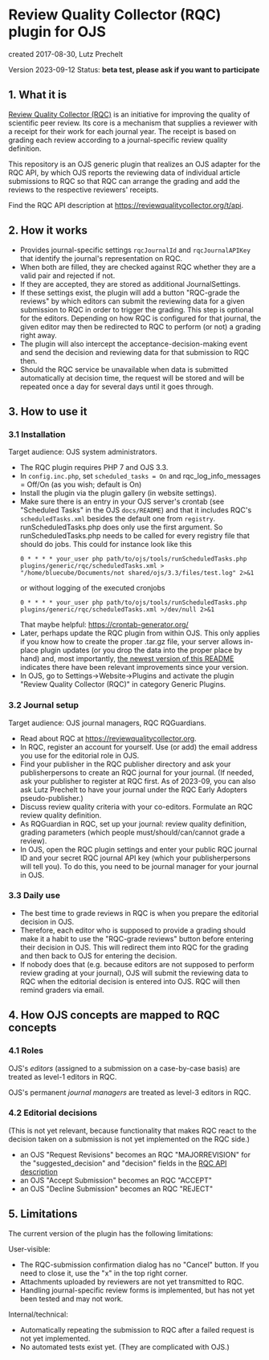 # Review Quality Collector (RQC) plugin for OJS

created 2017-08-30, Lutz Prechelt

Version 2023-09-12
Status: **beta test, please ask if you want to participate**

## 1. What it is

[Review Quality Collector (RQC)](https://reviewqualitycollector.org)
is an initiative for improving the quality of
scientific peer review.
Its core is a mechanism that supplies a reviewer with a receipt for
their work for each journal year.
The receipt is based on grading each review according to a journal-specific
review quality definition.

This repository is an OJS generic plugin that realizes
an OJS adapter for the RQC API, by which OJS
reports the reviewing data of individual article
submissions to RQC so that RQC can arrange the grading and add the
reviews to the respective reviewers' receipts.

Find the RQC API description at
https://reviewqualitycollector.org/t/api.

## 2. How it works

- Provides journal-specific settings
  `rqcJournalId` and `rqcJournalAPIKey`
  that identify the journal's representation on RQC.
- When both are filled, they are checked against RQC
  whether they are a valid pair and rejected if not.
- If they are accepted, they are stored as additional JournalSettings.
- If these settings exist, the plugin will add a button "RQC-grade the reviews"
  by which editors can submit the reviewing data for a given
  submission to RQC in order to trigger the grading.
  This step is optional for the editors.
  Depending on how RQC is configured for that journal, the given
  editor may then be redirected to RQC to perform (or not)
  a grading right away.
- The plugin will also intercept the acceptance-decision-making
  event and send the decision and reviewing data for that submission
  to RQC then.
- Should the RQC service be unavailable when data is submitted
  automatically at decision time, the request will be stored
  and will be repeated once a day for several days until it goes through.

## 3. How to use it

### 3.1 Installation

Target audience: OJS system administrators.

- The RQC plugin requires PHP 7 and OJS 3.3.
- In `config.inc.php`, set `scheduled_tasks = On` and rqc_log_info_messages = Off/On (as you wish; default is On)
- Install the plugin via the plugin gallery (in website settings).
- Make sure there is an entry in your OJS server's crontab
  (see "Scheduled Tasks" in the OJS `docs/README`) and that it includes
  RQC's `scheduledTasks.xml` besides the default one from `registry`.
  runScheduledTasks.php does only use the first argument. So runScheduledTasks.php needs to be called for every registry
  file that should do jobs.
  This could for instance look like this
  ```crontab
  0 * * * * your_user php path/to/ojs/tools/runScheduledTasks.php plugins/generic/rqc/scheduledTasks.xml > "/home/bluecube/Documents/not shared/ojs/3.3/files/test.log" 2>&1
  ```
  or without logging of the executed cronjobs
  ```crontab
  0 * * * * your_user php path/to/ojs/tools/runScheduledTasks.php plugins/generic/rqc/scheduledTasks.xml >/dev/null 2>&1
  ```
  That maybe helpful: https://crontab-generator.org/
- Later, perhaps update the RQC plugin from within OJS.
  This only applies if you know how to create the proper .tar.gz file,
  your server allows in-place plugin updates (or you drop the data
  into the proper place by hand)
  and, most importantly,
  [the newest version of this README](https://github.com/pkp/ojs/tree/master/plugins/generic/reviewqualitycollector/README.md)
  indicates there have been relevant improvements since your version.
- In OJS, go to Settings->Website->Plugins and activate the
  plugin "Review Quality Collector (RQC)" in category Generic Plugins.

### 3.2 Journal setup

Target audience: OJS journal managers, RQC RQGuardians.

- Read about RQC at https://reviewqualitycollector.org.
- In RQC, register an account for yourself.
  Use (or add) the email address you use for the editorial role in OJS.
- Find your publisher in the RQC publisher directory
  and ask your publisherpersons to create an RQC journal for
  your journal.
  (If needed, ask your publisher to register at RQC first.
  As of 2023-09, you can also ask Lutz Prechelt to have your journal under the
  RQC Early Adopters pseudo-publisher.)
- Discuss review quality criteria with your co-editors.
  Formulate an RQC review quality definition.
- As RQGuardian in RQC, set up your journal:
  review quality definition,
  grading parameters (which people must/should/can/cannot grade a review).
- In OJS, open the RQC plugin settings and enter your
  public RQC journal ID and your secret RQC journal API key (which your
  publisherpersons will tell you).
  To do this, you need to be journal manager for your journal in OJS.

### 3.3 Daily use

- The best time to grade reviews in RQC is when you prepare
  the editorial decision in OJS.
- Therefore, each editor who is supposed to provide a grading
  should make it a habit to use the "RQC-grade reviews" button
  before entering their decision in OJS.
  This will redirect them into RQC for the grading and then
  back to OJS for entering the decision.
- If nobody does that (e.g. because editors are not supposed to
  perform review grading at your journal), OJS will submit the
  reviewing data to RQC when the editorial decision is entered into OJS.
  RQC will then remind graders via email.

## 4. How OJS concepts are mapped to RQC concepts

### 4.1 Roles

OJS's _editors_ (assigned to a submission on a case-by-case basis)
are treated as level-1 editors in RQC.

OJS's permanent _journal managers_
are treated as level-3 editors in RQC.

### 4.2 Editorial decisions

(This is not yet relevant, because functionality that makes
RQC react to the decision taken on a submission is not yet
implemented on the RQC side.)

- an OJS "Request Revisions" becomes an RQC "MAJORREVISION"
  for the "suggested_decision" and "decision" fields in the
  [RQC API description](https://reviewqualitycollector.org/t/api)
- an OJS "Accept Submission" becomes an RQC "ACCEPT"
- an OJS "Decline Submission" becomes an RQC "REJECT"

## 5. Limitations

The current version of the plugin has the following limitations:

User-visible:

- The RQC-submission confirmation dialog has no "Cancel" button.
  If you need to close it, use the "x" in the top right corner.
- Attachments uploaded by reviewers are not yet transmitted to RQC.
- Handling journal-specific review forms is implemented,
  but has not yet been tested and may not work.

Internal/technical:

- Automatically repeating the submission to RQC after a failed
  request is not yet implemented.
- No automated tests exist yet. (They are complicated with OJS.)
